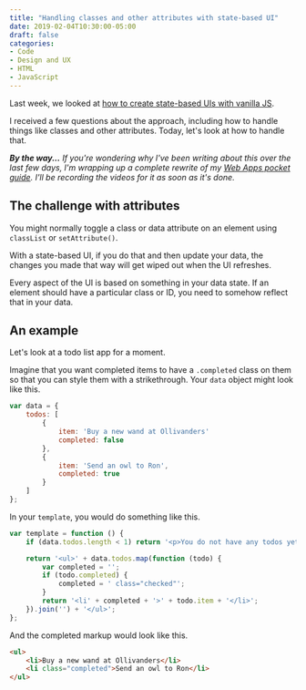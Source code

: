 ```yaml
---
title: "Handling classes and other attributes with state-based UI"
date: 2019-02-04T10:30:00-05:00
draft: false
categories:
- Code
- Design and UX
- HTML
- JavaScript
---
```


Last week, we looked at [how to create state-based UIs with vanilla JS](/state-based-ui-with-vanilla-js/).

I received a few questions about the approach, including how to handle things like classes and other attributes. Today, let's look at how to handle that.

*__By the way...__ If you're wondering why I've been writing about this over the last few days, I'm wrapping up a complete rewrite of my [Web Apps pocket guide](https://vanillajsguides.com/web-apps/). I'll be recording the videos for it as soon as it's done.*

## The challenge with attributes

You might normally toggle a class or data attribute on an element using `classList` or `setAttribute()`.

With a state-based UI, if you do that and then update your data, the changes you made that way will get wiped out when the UI refreshes.

Every aspect of the UI is based on something in your data state. If an element should have a particular class or ID, you need to somehow reflect that in your data.

## An example

Let's look at a todo list app for a moment.

Imagine that you want completed items to have a `.completed` class on them so that you can style them with a strikethrough. Your `data` object might look like this.

```js
var data = {
	todos: [
		{
			item: 'Buy a new wand at Ollivanders'
			completed: false
		},
		{
			item: 'Send an owl to Ron',
			completed: true
		}
	]
};
```

In your `template`, you would do something like this.

```js
var template = function () {
	if (data.todos.length < 1) return '<p>You do not have any todos yet. Create your first one.</p>';

	return '<ul>' + data.todos.map(function (todo) {
		var completed = '';
		if (todo.completed) {
			completed = ' class="checked"';
		}
		return '<li' + completed + '>' + todo.item + '</li>';
	}).join('') + '</ul>';
};
```

And the completed markup would look like this.

```html
<ul>
	<li>Buy a new wand at Ollivanders</li>
	<li class="completed">Send an owl to Ron</li>
</ul>
```